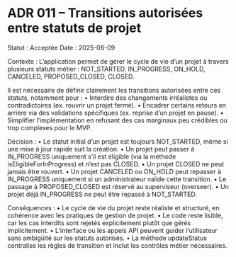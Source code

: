 # ADR 011 – Transitions autorisées entre statuts de projet

Statut : Acceptée
Date : 2025-06-09

Contexte :
L’application permet de gérer le cycle de vie d’un projet à travers plusieurs statuts métier :
NOT_STARTED, IN_PROGRESS, ON_HOLD, CANCELED, PROPOSED_CLOSED, CLOSED.

Il est nécessaire de définir clairement les transitions autorisées entre ces statuts, notamment pour :
• Interdire des changements irréalistes ou contradictoires (ex. rouvrir un projet fermé).
• Encadrer certains retours en arrière via des validations spécifiques (ex. reprise d’un projet en pause).
• Simplifier l’implémentation en refusant des cas marginaux peu crédibles ou trop complexes pour le MVP.

Décision :
• Le statut initial d’un projet est toujours NOT_STARTED, même si une mise à jour rapide suit la création.
• Un projet peut passer à IN_PROGRESS uniquement s’il est éligible (via la méthode isEligibleForInProgress) et n’est pas CLOSED.
• Un projet CLOSED ne peut jamais être rouvert.
• Un projet CANCELED ou ON_HOLD peut repasser à IN_PROGRESS uniquement si un administrateur valide cette transition.
• Le passage à PROPOSED_CLOSED est réservé au superviseur (overseer).
• Un projet déjà IN_PROGRESS ne peut être repassé à NOT_STARTED.

Conséquences :
• Le cycle de vie du projet reste réaliste et structuré, en cohérence avec les pratiques de gestion de projet.
• Le code reste lisible, car les cas interdits sont rejetés explicitement plutôt que gérés implicitement.
• L’interface ou les appels API peuvent guider l’utilisateur sans ambigüité sur les statuts autorisés.
• La méthode updateStatus centralise les règles de transition et inclut les contrôles métier nécessaires.
